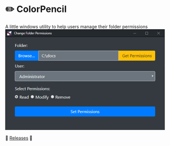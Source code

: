 # :pencil2: ColorPencil
A little windows utility to help users manage their folder permissions
![screenshot](https://github.com/jooshkins/ColorPencil/blob/master/screenshot.PNG)

:floppy_disk: [Releases](https://github.com/jooshkins/ColorPencil/releases) :tada:
